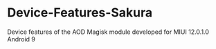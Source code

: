 # Device-Features-Sakura
Device features of the AOD Magisk module developed for MIUI 12.0.1.0 Android 9
